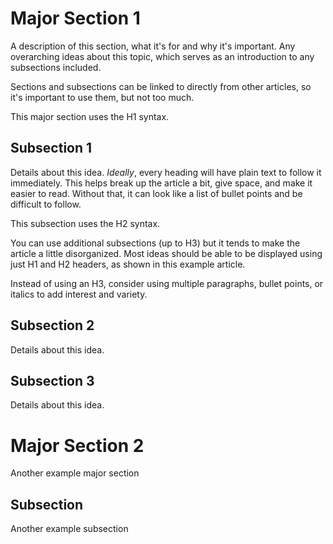 <!-- TITLE: Article Template -->
<!-- SUBTITLE: A template for a simple article -->

# Major Section 1
A description of this section, what it's for and why it's important. Any overarching ideas about this topic, which serves as an introduction to any subsections included.

Sections and subsections can be linked to directly from other articles, so it's important to use them, but not too much.

This major section uses the H1 syntax.

## Subsection 1
Details about this idea. *Ideally*, every heading will have plain text to follow it immediately. This helps break up the article a bit, give space, and make it easier to read. Without that, it can look like a list of bullet points and be difficult to follow.

This subsection uses the H2 syntax.

You can use additional subsections (up to H3) but it tends to make the article a little disorganized. Most ideas should be able to be displayed using just H1 and H2 headers, as shown in this example article.

Instead of using an H3, consider using multiple paragraphs, bullet points, or italics to add interest and variety.

## Subsection 2
Details about this idea.

## Subsection 3
Details about this idea.

# Major Section 2
Another example major section

## Subsection
Another example subsection